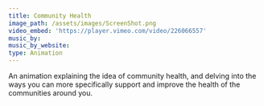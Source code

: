 ```yaml
---
title: Community Health
image_path: /assets/images/ScreenShot.png
video_embed: 'https://player.vimeo.com/video/226066557'
music_by:
music_by_website:
type: Animation
---
```



An animation explaining the idea of community health, and delving into the ways you can more specifically support and improve the health of the communities around you.